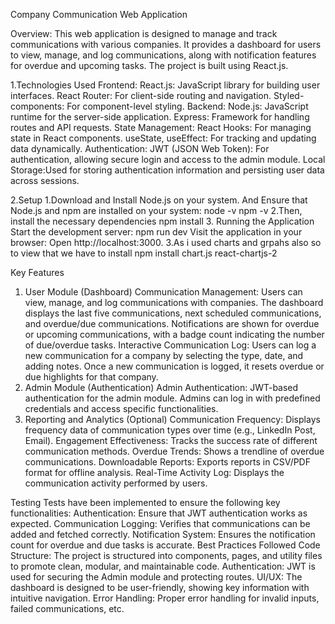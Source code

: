 Company Communication Web Application

Overview: This web application is designed to manage and track communications with various companies. 
It provides a dashboard for users to view, manage, and log communications, along with notification features for overdue and upcoming tasks. The project is built using React.js.

1.Technologies Used
Frontend:
React.js: JavaScript library for building user interfaces.
React Router: For client-side routing and navigation.
Styled-components: For component-level styling.
Backend:
Node.js: JavaScript runtime for the server-side application.
Express: Framework for handling routes and API requests.
State Management:
React Hooks: For managing state in React components.
useState, useEffect: For tracking and updating data dynamically.
Authentication:
JWT (JSON Web Token): For authentication, allowing secure login and access to the admin module.
Local Storage:Used for storing authentication information and persisting user data across sessions.


2.Setup
1.Download and Install Node.js on your system.
And Ensure that Node.js and npm are installed on your system:
node -v
npm -v
2.Then, install the necessary dependencies
npm install 
3. Running the Application
Start the development server:
npm run dev
Visit the application in your browser:
Open http://localhost:3000.
3.As i used charts and grpahs also so to view that we have to install
npm install chart.js react-chartjs-2

Key Features

1. User Module (Dashboard)
   Communication Management:
   Users can view, manage, and log communications with companies.
   The dashboard displays the last five communications, next scheduled communications, and overdue/due communications.
   Notifications are shown for overdue or upcoming communications, with a badge count indicating the number of due/overdue tasks.
   Interactive Communication Log:
   Users can log a new communication for a company by selecting the type, date, and adding notes.
   Once a new communication is logged, it resets overdue or due highlights for that company.
2. Admin Module (Authentication)
   Admin Authentication:
   JWT-based authentication for the admin module.
   Admins can log in with predefined credentials and access specific functionalities.
3. Reporting and Analytics (Optional)
   Communication Frequency: Displays frequency data of communication types over time (e.g., LinkedIn Post, Email).
   Engagement Effectiveness: Tracks the success rate of different communication methods.
   Overdue Trends: Shows a trendline of overdue communications.
   Downloadable Reports: Exports reports in CSV/PDF format for offline analysis.
   Real-Time Activity Log: Displays the communication activity performed by users.

Testing
Tests have been implemented to ensure the following key functionalities:
Authentication: Ensure that JWT authentication works as expected.
Communication Logging: Verifies that communications can be added and fetched correctly.
Notification System: Ensures the notification count for overdue and due tasks is accurate.
Best Practices Followed
Code Structure: The project is structured into components, pages, and utility files to promote clean, modular, and maintainable code.
Authentication: JWT is used for securing the Admin module and protecting routes.
UI/UX: The dashboard is designed to be user-friendly, showing key information with intuitive navigation.
Error Handling: Proper error handling for invalid inputs, failed communications, etc.
